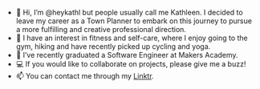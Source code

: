 - 👋 Hi, I’m @heykathl but people usually call me Kathleen. I decided to leave my career as a Town Planner to embark on this journey to pursue a more fulfilling and creative professional direction. 
- 👀 I have an interest in fitness and self-care, where I enjoy going to the gym, hiking and have recently picked up cycling and yoga. 
- 🌱 I’ve recently graduated a Software Engineer at Makers Academy. 
- 💻 If you would like to collaborate on projects, please give me a buzz! 
- 📫 You can contact me through my [Linktr](https://linktr.ee/heykathl).

<!---
heykathl/heykathl is a ✨ special ✨ repository because its `README.md` (this file) appears on your GitHub profile.
You can click the Preview link to take a look at your changes.
--->
